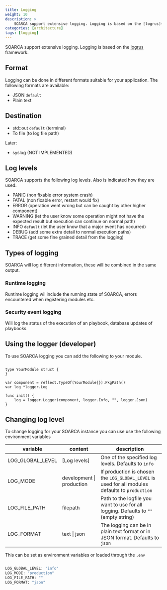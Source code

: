 ```yaml
---
title: Logging
weight: 10
description: >
    SOARCA support extensive logging. Logging is based on the [logrus](https://github.com/sirupsen/logrus) framework. 
categories: [architecture]
tags: [logging]
---
```


SOARCA support extensive logging. Logging is based on the [logrus](https://github.com/sirupsen/logrus) framework. 
## Format
Logging can be done in different formats suitable for your application. The following formats are available:

* JSON `default`
* Plain text


## Destination

* std::out `default` (terminal)
* To file (to log file path)

Later:

* syslog (NOT IMPLEMENTED)

## Log levels
SOARCA supports the following log levels. Also is indicated how they are used.

* PANIC (non fixable error system crash)
* FATAL (non fixable error, restart would fix)
* ERROR (operation went wrong but can be caught by other higher component)
* WARNING (let the user know some operation might not have the expected result but execution can continue on normal path)
* INFO `default` (let the user know that a major event has occurred)
* DEBUG (add some extra detail to normal execution paths)
* TRACE (get some fine grained detail from the logging)

## Types of logging
SOARCA will log different information, these will be combined in the same output. 

### Runtime logging
Runtime logging wil include the running state of SOARCA, errors encountered when registering modules etc.


### Security event logging
Will log the status of the execution of an playbook, database updates of playbooks

## Using the logger (developer)

To use SOARCA logging you can add the following to your module.

```golang

type YourModule struct {
}

var component = reflect.TypeOf(YourModule{}).PkgPath()
var log *logger.Log

func init() {
	log = logger.Logger(component, logger.Info, "", logger.Json)
}

```

## Changing log level

To change logging for your SOARCA instance you can use use the following environment variables 


|variable |content |description
|---|---|---|
|LOG_GLOBAL_LEVEL |[Log levels]  |One of the specified log levels. Defaults to `info`
|LOG_MODE |development \| production  |If production is chosen the `LOG_GLOBAL_LEVEL` is used for all modules defaults to `production`
|LOG_FILE_PATH |filepath  |Path to the logfile you want to use for all logging. Defaults to `""` (empty string)
|LOG_FORMAT |text \| json  |The logging can be in plain text format or in JSON format. Defaults to `json`


This can be set as environment variables or loaded through the `.env`

```bash

LOG_GLOBAL_LEVEL: "info"
LOG_MODE: "production"
LOG_FILE_PATH: ""
LOG_FORMAT: "json"
```